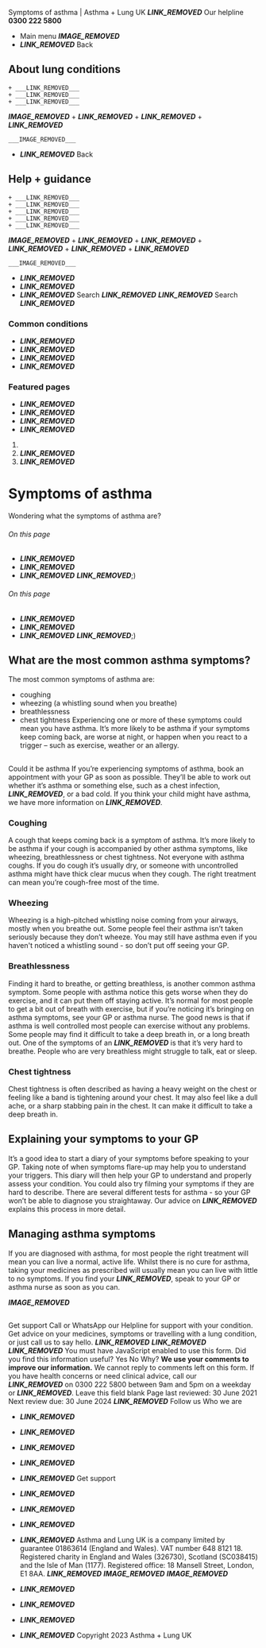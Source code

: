 
Symptoms of asthma | Asthma + Lung UK
 ___LINK_REMOVED___
 Our helpline **0300 222 5800**
* Main menu
___IMAGE_REMOVED___
* ___LINK_REMOVED___
 Back
 
## About lung conditions
	+ ___LINK_REMOVED___
	+ ___LINK_REMOVED___
	+ ___LINK_REMOVED___
___IMAGE_REMOVED___
	+ ___LINK_REMOVED___
	+ ___LINK_REMOVED___
	+ ___LINK_REMOVED___
	
	
	___IMAGE_REMOVED___
* ___LINK_REMOVED___
 Back
 
## Help + guidance
	+ ___LINK_REMOVED___
	+ ___LINK_REMOVED___
	+ ___LINK_REMOVED___
	+ ___LINK_REMOVED___
	+ ___LINK_REMOVED___
___IMAGE_REMOVED___
	+ ___LINK_REMOVED___
	+ ___LINK_REMOVED___
	+ ___LINK_REMOVED___
	+ ___LINK_REMOVED___
	+ ___LINK_REMOVED___
	
	
	___IMAGE_REMOVED___
* ___LINK_REMOVED___
* ___LINK_REMOVED___
* ___LINK_REMOVED___
Search
___LINK_REMOVED___ 
 ___LINK_REMOVED___
Search
___LINK_REMOVED___
### Common conditions
* ___LINK_REMOVED___
* ___LINK_REMOVED___
* ___LINK_REMOVED___
* ___LINK_REMOVED___
### Featured pages
* ___LINK_REMOVED___
* ___LINK_REMOVED___
* ___LINK_REMOVED___
* ___LINK_REMOVED___
1. 
3. ___LINK_REMOVED___
5. ___LINK_REMOVED___
# Symptoms of asthma
Wondering what the symptoms of asthma are?
###### On this page
* ___LINK_REMOVED___
* ___LINK_REMOVED___
* ___LINK_REMOVED___
___LINK_REMOVED___;) 
###### On this page
* ___LINK_REMOVED___
* ___LINK_REMOVED___
* ___LINK_REMOVED___
___LINK_REMOVED___;) 
## What are the most common asthma symptoms?
The most common symptoms of asthma are:
* coughing
* wheezing (a whistling sound when you breathe)
* breathlessness
* chest tightness
Experiencing one or more of these symptoms could mean you have asthma. It’s more likely to be asthma if your symptoms keep coming back, are worse at night, or happen when you react to a trigger – such as exercise, weather or an allergy.
## 
 Could it be asthma
If you’re experiencing symptoms of asthma, book an appointment with your GP as soon as possible. They’ll be able to work out whether it’s asthma or something else, such as a chest infection, ___LINK_REMOVED___, or a bad cold.
If you think your child might have asthma, we have more information on ___LINK_REMOVED___.
### Coughing
A cough that keeps coming back is a symptom of asthma. It’s more likely to be asthma if your cough is accompanied by other asthma symptoms, like wheezing, breathlessness or chest tightness.
Not everyone with asthma coughs. If you do cough it’s usually dry, or someone with uncontrolled asthma might have thick clear mucus when they cough. The right treatment can mean you’re cough-free most of the time.
### Wheezing
Wheezing is a high-pitched whistling noise coming from your airways, mostly when you breathe out.
Some people feel their asthma isn’t taken seriously because they don’t wheeze. You may still have asthma even if you haven't noticed a whistling sound - so don’t put off seeing your GP.
### Breathlessness
Finding it hard to breathe, or getting breathless, is another common asthma symptom. Some people with asthma notice this gets worse when they do exercise, and it can put them off staying active.
It’s normal for most people to get a bit out of breath with exercise, but if you’re noticing it’s bringing on asthma symptoms, see your GP or asthma nurse. The good news is that if asthma is well controlled most people can exercise without any problems.
Some people may find it difficult to take a deep breath in, or a long breath out. One of the symptoms of an ___LINK_REMOVED___ is that it’s very hard to breathe. People who are very breathless might struggle to talk, eat or sleep.
### Chest tightness
Chest tightness is often described as having a heavy weight on the chest or feeling like a band is tightening around your chest.
It may also feel like a dull ache, or a sharp stabbing pain in the chest. It can make it difficult to take a deep breath in.
## Explaining your symptoms to your GP
It’s a good idea to start a diary of your symptoms before speaking to your GP. Taking note of when symptoms flare-up may help you to understand your triggers. This diary will then help your GP to understand and properly assess your condition. You could also try filming your symptoms if they are hard to describe.
There are several different tests for asthma - so your GP won’t be able to diagnose you straightaway. Our advice on ___LINK_REMOVED___ explains this process in more detail.
## Managing asthma symptoms
If you are diagnosed with asthma, for most people the right treatment will mean you can live a normal, active life. Whilst there is no cure for asthma, taking your medicines as prescribed will usually mean you can live with little to no symptoms.
If you find your ___LINK_REMOVED___, speak to your GP or asthma nurse as soon as you can.
 
___IMAGE_REMOVED___
## 
 Get support
Call or WhatsApp our Helpline for support with your condition. Get advice on your medicines, symptoms or travelling with a lung condition, or just call us to say hello.
___LINK_REMOVED___
___LINK_REMOVED___
___LINK_REMOVED___
You must have JavaScript enabled to use this form.
Did you find this information useful?
Yes
No
Why?
**We use your comments to improve our information.** We cannot reply to comments left on this form. If you have health concerns or need clinical advice, call our ___LINK_REMOVED___ on 0300 222 5800 between 9am and 5pm on a weekday or ___LINK_REMOVED___.
Leave this field blank
Page last reviewed: 
30 June 2021
Next review due: 
30 June 2024
 ___LINK_REMOVED___
Follow us
 Who we are
 
* ___LINK_REMOVED___
* ___LINK_REMOVED___
* ___LINK_REMOVED___
* ___LINK_REMOVED___
* ___LINK_REMOVED___
 Get support
 
* ___LINK_REMOVED___
* ___LINK_REMOVED___
* ___LINK_REMOVED___
* ___LINK_REMOVED___
Asthma and Lung UK is a company limited by guarantee 01863614 (England and Wales). VAT number 648 8121 18.
Registered charity in England and Wales (326730), Scotland (SC038415) and the Isle of Man (1177). Registered office: 18 Mansell Street, London, E1 8AA.
___LINK_REMOVED___
___IMAGE_REMOVED___
___IMAGE_REMOVED___
* ___LINK_REMOVED___
* ___LINK_REMOVED___
* ___LINK_REMOVED___
* ___LINK_REMOVED___
 Copyright 2023 Asthma + Lung UK
 
